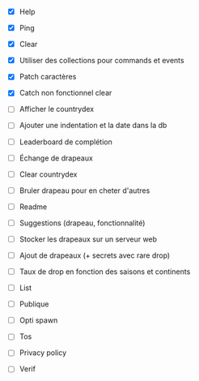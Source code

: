 - [x] Help
- [x] Ping
- [x] Clear
- [x] Utiliser des collections pour commands et events
- [x] Patch caractères
- [x] Catch non fonctionnel clear

- [ ] Afficher le countrydex
- [ ] Ajouter une indentation et la date dans la db
- [ ] Leaderboard de complétion
- [ ] Échange de drapeaux
- [ ] Clear countrydex
- [ ] Bruler drapeau pour en cheter d'autres
- [ ] Readme
- [ ] Suggestions (drapeau, fonctionnalité)
- [ ] Stocker les drapeaux sur un serveur web
- [ ] Ajout de drapeaux (+ secrets avec rare drop)
- [ ] Taux de drop en fonction des saisons et continents
- [ ] List
- [ ] Publique
- [ ] Opti spawn
- [ ] Tos
- [ ] Privacy policy
- [ ] Verif